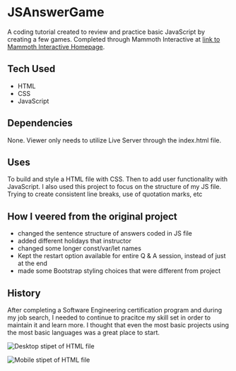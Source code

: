# JSAnswerGame

A coding tutorial created to review and practice basic JavaScript by creating a few games. Completed through Mammoth Interactive at [link to Mammoth Interactive Homepage](https://training.mammothinteractive.com/courses).

## Tech Used
- HTML
- CSS
- JavaScript

## Dependencies
None. Viewer only needs to utilize Live Server through the index.html file.

## Uses
To build and style a HTML file with CSS. Then to add user functionality with JavaScript. I also used this project to focus on the structure of my JS file. Trying to create consistent line breaks, use of quotation marks, etc

## How I veered from the original project
- changed the sentence structure of answers coded in JS file
- added different holidays that instructor
- changed some longer const/var/let names
- Kept the restart option available for entire Q & A session, instead of just at the end
- made some Bootstrap styling choices that were different from project

## History
After completing a Software Engineering certification program and during my job search, I needed to continue to pracitce my skill set in order to maintain it and learn more. I thought that even the most basic projects using the most basic languages was a great place to start.

![Desktop stipet of HTML file](assets/images/desktopView.png)

![Mobile stipet of HTML file](assets/images/mobileView.png)
